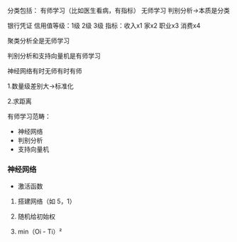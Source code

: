
分类包括：
    有师学习（比如医生看病，有指标）
    无师学习
判别分析->本质是分类

银行凭证  信用值等级：1级 2级 3级  指标：收入x1 家x2 职业x3 消费x4

聚类分析全是无师学习

判别分析和支持向量机是有师学习

神经网络有时无师有时有师


1.数量级差别大->标准化

2.求距离


有师学习范畴：
+ 神经网络
+ 判别分析
+ 支持向量机   


### 神经网络

+ 激活函数

1. 搭建网络（如 5，1）

2. 随机给初始权

3. min（Oi - Ti）²
